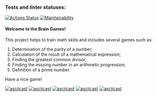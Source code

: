 ### Tests and linter statuses:
[![Actions Status](https://github.com/RassAnDev/java-project-61/workflows/hexlet-check/badge.svg)](https://github.com/RassAnDev/java-project-61/actions)
[![Maintainability](https://api.codeclimate.com/v1/badges/f11da66a66d155bfd6fe/maintainability)](https://codeclimate.com/github/RassAnDev/java-project-61/maintainability)

#### Welcome to the Brain Games!

This project helps to train math skills and includes several games such as:
1. Determination of the parity of a number;
2. Calculation of the result of a mathematical expression;
3. Finding the greatest common divisor;
4. Finding the missing number in an arithmetic progression;
5. Definition of a prime number.

Have a nice game!

[![asciicast](https://asciinema.org/a/Q1M6F9if0cxSkMCv4GO7qiRke.svg)](https://asciinema.org/a/Q1M6F9if0cxSkMCv4GO7qiRke)
[![asciicast](https://asciinema.org/a/GNcDAmgQVYaGA7xv7CaTo32zp.svg)](https://asciinema.org/a/GNcDAmgQVYaGA7xv7CaTo32zp)
[![asciicast](https://asciinema.org/a/gt658hydK2N97wufGlMkVMEFp.svg)](https://asciinema.org/a/gt658hydK2N97wufGlMkVMEFp)
[![asciicast](https://asciinema.org/a/GMoNyvjnBElfWcTvFBm9IKgKa.svg)](https://asciinema.org/a/GMoNyvjnBElfWcTvFBm9IKgKa)
[![asciicast](https://asciinema.org/a/t615FsjGuBCAgDQtSw8wsPWbV.svg)](https://asciinema.org/a/t615FsjGuBCAgDQtSw8wsPWbV)
